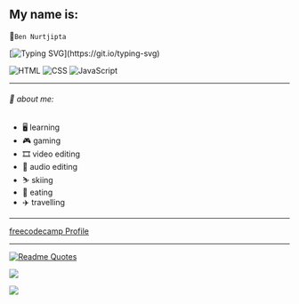 <!-- Your title -->
## My name is:  
💾`Ben Nurtjipta`

[![Typing SVG](https://readme-typing-svg.herokuapp.com?font=Fira+Code&pause=1000&color=1B607E&width=435&lines=web+developer+in+training!)](https://git.io/typing-svg)

![HTML](https://img.shields.io/badge/-HTML-E34F26?logo=html15&logo-Color=white&style=for-the-badge)
![CSS](https://img.shields.io/badge/-CSS-1572B6?logo=css3&logo-Color=white&style=for-the-badge)
![JavaScript](https://img.shields.io/badge/-JavaScript-F7DF1E?logo=javascript3&logo-Color=black&style=for-the-badge)

---

###### :book: about me:
- 🖥️ learning
- 🎮 gaming
- 🎞️ video editing
- 🎹 audio editing
- ⛷️ skiing
- 🌮 eating
- ✈️ travelling

---

[freecodecamp Profile](https://www.freecodecamp.org/benNurtjipta)

---



[![Readme Quotes](https://quotes-github-readme.vercel.app/api?type=horizontal&theme=algolia&border=true&quote=Work,%20work,%20work,%20work,%20work,%20work...&author=Rihanna)](https://github.com/piyushsuthar/github-readme-quotes)
 
![](https://github-readme-streak-stats.herokuapp.com/?user=benNurtjipta&theme=highcontrast)

![](https://komarev.com/ghpvc/?username=benNurtjipta)

